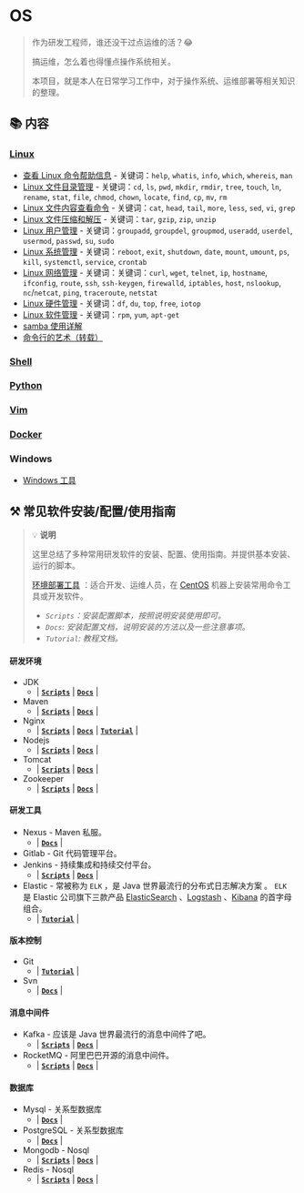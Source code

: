 # OS

> 作为研发工程师，谁还没干过点运维的活？:joy:
>
> 搞运维，怎么着也得懂点操作系统相关。
>
> 本项目，就是本人在日常学习工作中，对于操作系统、运维部署等相关知识的整理。

## :books: 内容

### [Linux](docs/linux/README.md)

- [查看 Linux 命令帮助信息](docs/linux/01.查看Linux命令帮助信息.md) - 关键词：`help`, `whatis`, `info`, `which`, `whereis`, `man`
- [Linux 文件目录管理](docs/linux/02.Linux文件目录管理.md) - 关键词：`cd`, `ls`, `pwd`, `mkdir`, `rmdir`, `tree`, `touch`, `ln`, `rename`, `stat`, `file`, `chmod`, `chown`, `locate`, `find`, `cp`, `mv`, `rm`
- [Linux 文件内容查看命令](docs/linux/03.Linux文件内容查看编辑.md) - 关键词：`cat`, `head`, `tail`, `more`, `less`, `sed`, `vi`, `grep`
- [Linux 文件压缩和解压](docs/linux/04.Linux文件压缩和解压.md) - 关键词：`tar`, `gzip`, `zip`, `unzip`
- [Linux 用户管理](docs/linux/05.Linux用户管理.md) - 关键词：`groupadd`, `groupdel`, `groupmod`, `useradd`, `userdel`, `usermod`, `passwd`, `su`, `sudo`
- [Linux 系统管理](docs/linux/06.Linux系统管理.md) - 关键词：`reboot`, `exit`, `shutdown`, `date`, `mount`, `umount`, `ps`, `kill`, `systemctl`, `service`, `crontab`
- [Linux 网络管理](docs/linux/07.Linux网络管理.md) - 关键词：关键词：`curl`, `wget`, `telnet`, `ip`, `hostname`, `ifconfig`, `route`, `ssh`, `ssh-keygen`, `firewalld`, `iptables`, `host`, `nslookup`, `nc`/`netcat`, `ping`, `traceroute`, `netstat`
- [Linux 硬件管理](docs/linux/08.Linux硬件管理.md) - 关键词：`df`, `du`, `top`, `free`, `iotop`
- [Linux 软件管理](docs/linux/09.Linux软件管理.md) - 关键词：`rpm`, `yum`, `apt-get`
- [samba 使用详解](docs/linux/samba使用详解.md)
- [命令行的艺术（转载）](docs/linux/命令行的艺术.md)

### [Shell](docs/shell.md)

### [Python](docs/python.md)

### [Vim](docs/vim.md)

### [Docker](docs/docker/README.md)

### Windows

- [Windows 工具](docs/windows/Windows工具.md)

## :hammer_and_pick: 常见软件安装/配置/使用指南

> :bulb: **说明**
> 
> 这里总结了多种常用研发软件的安装、配置、使用指南。并提供基本安装、运行的脚本。
>
> [环境部署工具](codes/deploy/README.md) ：适合开发、运维人员，在 [CentOS](https://www.centos.org/) 机器上安装常用命令工具或开发软件。
> 
> - *`Scripts`：安装配置脚本，按照说明安装使用即可。*
> - *`Docs`: 安装配置文档，说明安装的方法以及一些注意事项。*
> - *`Tutorial`: 教程文档。*

#### 研发环境

- JDK
  - | [**`Scripts`**](codes/deploy/tool/jdk) | [**`Docs`**](docs/tool/install-jdk.md) |
- Maven
  - | [**`Scripts`**](codes/deploy/tool/maven) | [**`Docs`**](docs/tool/install-maven.md) |
- Nginx
  - | [**`Scripts`**](codes/deploy/tool/nginx) | [**`Docs`**](docs/tool/install-nginx.md) | [**`Tutorial`**](https://github.com/dunwu/nginx-tutorial) | 
- Nodejs
  - | [**`Scripts`**](codes/deploy/tool/nodejs) | [**`Docs`**](docs/tool/install-nodejs.md) |
- Tomcat
  - | [**`Scripts`**](codes/deploy/tool/tomcat) | [**`Docs`**](docs/tool/install-tomcat.md) |
- Zookeeper
  - | [**`Scripts`**](codes/deploy/tool/zookeeper) | [**`Docs`**](docs/tool/install-zookeeper.md) |

#### 研发工具

- Nexus - Maven 私服。
  - | [**`Docs`**](docs/tool/install-nexus.md) |
- Gitlab - Git 代码管理平台。
- Jenkins - 持续集成和持续交付平台。
  - | [**`Scripts`**](codes/deploy/tool/jenkins) | [**`Docs`**](docs/tool/install-jenkins.md) |
- Elastic  -  常被称为 `ELK` ，是 Java 世界最流行的分布式日志解决方案 。 `ELK`  是 Elastic 公司旗下三款产品 [ElasticSearch](https://www.elastic.co/products/elasticsearch) 、[Logstash](https://www.elastic.co/products/logstash) 、[Kibana](https://www.elastic.co/products/kibana) 的首字母组合。
  - | [**`Tutorial`**](docs/tool/elastic/README.md) |

#### 版本控制

- Git
  - | [**`Tutorial`**](docs/git/README.md) |
- Svn
  - | [**`Docs`**](docs/tool/install-svn.md) |

#### 消息中间件

- Kafka - 应该是 Java 世界最流行的消息中间件了吧。
  - | [**`Scripts`**](codes/deploy/tool/kafka) | [**`Docs`**](docs/tool/install-kafka.md) |
- RocketMQ - 阿里巴巴开源的消息中间件。
  - | [**`Scripts`**](codes/deploy/tool/rocketmq) | [**`Docs`**](docs/tool/install-rocketmq.md) |

#### 数据库

- Mysql - 关系型数据库
  - | [**`Docs`**](https://github.com/dunwu/database/blob/master/docs/mysql/install-mysql.md) |
- PostgreSQL - 关系型数据库
  - | [**`Docs`**](https://github.com/dunwu/database/blob/master/docs/postgresql.md#安装) |
- Mongodb - Nosql
  - | [**`Scripts`**](codes/deploy/tool/mongodb) | [**`Docs`**](https://github.com/dunwu/database/blob/master/docs/mongodb/install-mongodb.md) |
- Redis - Nosql
  - | [**`Scripts`**](codes/deploy/tool/redis) | [**`Docs`**](https://github.com/dunwu/database/blob/master/docs/redis/install-redis.md) |
